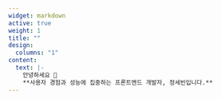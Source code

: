 ```yaml
---
widget: markdown
active: true
weight: 1
title: ""
design:
  columns: "1"
content:
  text: |-
    안녕하세요 👋  
    **사용자 경험과 성능에 집중하는 프론트엔드 개발자, 정세빈입니다.**
---
```

